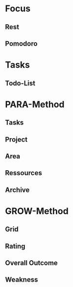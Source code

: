 # Focus

## Rest

## Pomodoro

# Tasks

## Todo-List

# PARA-Method
## Tasks

## Project

## Area

## Ressources

## Archive

# GROW-Method
## Grid

## Rating

## Overall Outcome

## Weakness

